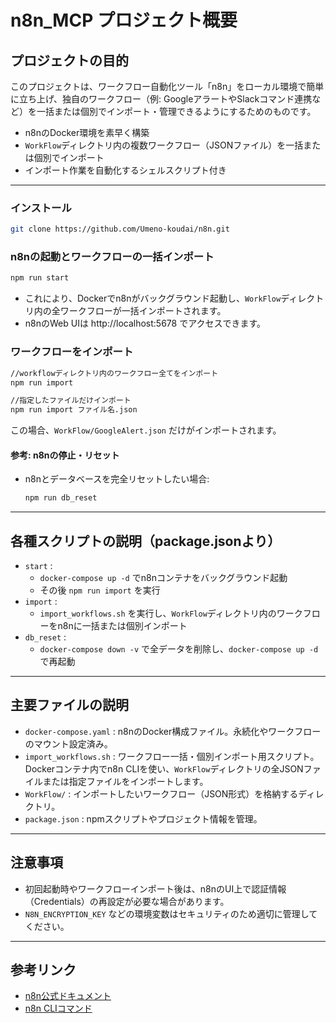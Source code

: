 # n8n_MCP プロジェクト概要

## プロジェクトの目的

このプロジェクトは、ワークフロー自動化ツール「n8n」をローカル環境で簡単に立ち上げ、独自のワークフロー（例: GoogleアラートやSlackコマンド連携など）を一括または個別でインポート・管理できるようにするためのものです。

- n8nのDocker環境を素早く構築
- `WorkFlow`ディレクトリ内の複数ワークフロー（JSONファイル）を一括または個別でインポート
- インポート作業を自動化するシェルスクリプト付き

---

### インストール
``` sh
git clone https://github.com/Umeno-koudai/n8n.git
```
### n8nの起動とワークフローの一括インポート
```sh
npm run start
```
- これにより、Dockerでn8nがバックグラウンド起動し、`WorkFlow`ディレクトリ内の全ワークフローが一括インポートされます。
- n8nのWeb UIは http://localhost:5678 でアクセスできます。

### ワークフローをインポート
```sh
//workflowディレクトリ内のワークフロー全てをインポート
npm run import
```
```sh
//指定したファイルだけインポート
npm run import ファイル名.json
```
この場合、`WorkFlow/GoogleAlert.json` だけがインポートされます。

#### 参考: n8nの停止・リセット
- n8nとデータベースを完全リセットしたい場合:
  ```sh
  npm run db_reset
  ```

---

## 各種スクリプトの説明（package.jsonより）

- `start` :
  - `docker-compose up -d` でn8nコンテナをバックグラウンド起動
  - その後 `npm run import` を実行
- `import` :
  - `import_workflows.sh` を実行し、`WorkFlow`ディレクトリ内のワークフローをn8nに一括または個別インポート
- `db_reset` :
  - `docker-compose down -v` で全データを削除し、`docker-compose up -d` で再起動

---

## 主要ファイルの説明

- `docker-compose.yaml` : n8nのDocker構成ファイル。永続化やワークフローのマウント設定済み。
- `import_workflows.sh` : ワークフロー一括・個別インポート用スクリプト。Dockerコンテナ内でn8n CLIを使い、`WorkFlow`ディレクトリの全JSONファイルまたは指定ファイルをインポートします。
- `WorkFlow/` : インポートしたいワークフロー（JSON形式）を格納するディレクトリ。
- `package.json` : npmスクリプトやプロジェクト情報を管理。

---

## 注意事項
- 初回起動時やワークフローインポート後は、n8nのUI上で認証情報（Credentials）の再設定が必要な場合があります。
- `N8N_ENCRYPTION_KEY` などの環境変数はセキュリティのため適切に管理してください。

---

## 参考リンク
- [n8n公式ドキュメント](https://docs.n8n.io/)
- [n8n CLIコマンド](https://docs.n8n.io/hosting/cli-commands/#import-workflows-and-credentials)
